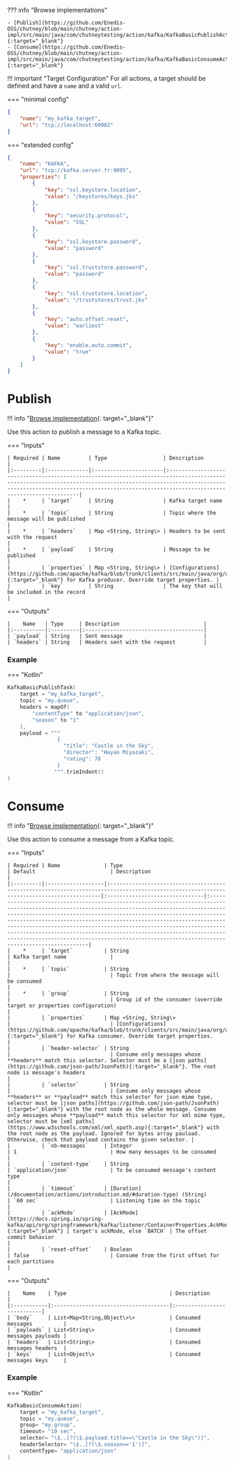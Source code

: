 <!--
  ~ SPDX-FileCopyrightText: 2017-2024 Enedis
  ~
  ~ SPDX-License-Identifier: Apache-2.0
  ~
-->

??? info "Browse implementations"

    - [Publish](https://github.com/Enedis-OSS/chutney/blob/main/chutney/action-impl/src/main/java/com/chutneytesting/action/kafka/KafkaBasicPublishAction.java){:target="_blank"}
    - [Consume](https://github.com/Enedis-OSS/chutney/blob/main/chutney/action-impl/src/main/java/com/chutneytesting/action/kafka/KafkaBasicConsumeAction.java){:target="_blank"}

!!! important "Target Configuration"
For all actions, a target should be defined and have a `name` and a valid `url`.

=== "minimal config"

```json title="Kafka target example"
{
    "name": "my_kafka_target",
    "url": "tcp://localhost:60962"
}
```

=== "extended config"

```json title="Kafka target example"
{
    "name": "KAFKA",
    "url": "tcp://kafka.server.fr:9095",
    "properties": [
        {
            "key": "ssl.keystore.location",
            "value": "/keystores/keys.jks"
        },
        {
            "key": "security.protocol",
            "value": "SSL"
        },
        {
            "key": "ssl.keystore.password",
            "value": "password"
        },
        {
            "key": "ssl.truststore.password",
            "value": "password"
        },
        {
            "key": "ssl.truststore.location",
            "value": "/truststores/trust.jks"
        },
        {
            "key": "auto.offset.reset",
            "value": "earliest"
        },
        {
            "key": "enable.auto.commit",
            "value": "true"
        }
    ]
}
```

# Publish

!!!
info "[Browse implementation](https://github.com/Enedis-OSS/chutney/blob/main/chutney/action-impl/src/main/java/com/chutneytesting/action/kafka/KafkaBasicPublishAction.java){:
target="_blank"}"

Use this action to publish a message to a Kafka topic.

=== "Inputs"

    | Required | Name         | Type                  | Description                                                                                                                                                                                                                                                |
    |:--------:|:-------------|:----------------------|:-----------------------------------------------------------------------------------------------------------------------------------------------------------------------------------------------------------------------------------------------------------|
    |    *     | `target`     | String                | Kafka target name                                                                                                                                                                                                                                          |
    |    *     | `topic`      | String                | Topic where the message will be published                                                                                                                                                                                                                  |
    |    *     | `headers`    | Map <String, String\> | Headers to be sent with the request                                                                                                                                                                                                                        |
    |    *     | `payload`    | String                | Message to be published                                                                                                                                                                                                                                    |
    |          | `properties` | Map <String, String\> | [Configurations](https://github.com/apache/kafka/blob/trunk/clients/src/main/java/org/apache/kafka/clients/producer/ProducerConfig.java){:target="_blank"} for Kafka producer. Override target properties. |
    |          | `key`        | String                | The key that will be included in the record                                                                                                                                                                                                                |

=== "Outputs"

    |    Name   | Type     | Description                           |
    |:----------|:---------|:--------------------------------------|
    | `payload` | String   | Sent message                          |
    | `headers` | String   | Headers sent with the request         |

### Example

=== "Kotlin"

``` kotlin
KafkaBasicPublishTask(
    target = "my_kafka_target",
    topic = "my.queue",
    headers = mapOf(
        "contentType" to "application/json",
        "season" to "1"
    ),
    payload = """
                {
                  "title": "Castle in the Sky",
                  "director": "Hayao Miyazaki",
                  "rating": 78
                }
               """.trimIndent()
)
```

# Consume

!!!
info "[Browse implementation](https://github.com/Enedis-OSS/chutney/blob/main/chutney/action-impl/src/main/java/com/chutneytesting/action/kafka/KafkaBasicConsumeAction.java){:
target="_blank"}"

Use this action to consume a message from a Kafka topic.

=== "Inputs"

    | Required | Name              | Type                                                                                                                                     | Default                        | Description                                                                                                                                                                                                                                                                                                                                                                                                                                                                                                                              |
    |:--------:|:------------------|:-----------------------------------------------------------------------------------------------------------------------------------------|:-------------------------------|:-----------------------------------------------------------------------------------------------------------------------------------------------------------------------------------------------------------------------------------------------------------------------------------------------------------------------------------------------------------------------------------------------------------------------------------------------------------------------------------------------------------------------------------------|
    |    *     | `target`          | String                                                                                                                                   | Kafka target name              |                                                                                                                                                                                                                                                                                                                                                                                                                                                                                                                                          |
    |    *     | `topic`           | String                                                                                                                                   |                                | Topic from where the message will be consumed                                                                                                                                                                                                                                                                                                                                                                                                                                                                                            |
    |    *     | `group`           | String                                                                                                                                   |                                | Group id of the consumer (override target or properties configuration)                                                                                                                                                                                                                                                                                                                                                                                                                                                                                                                 |
    |          | `properties`      | Map <String, String\>                                                                                                                    |                                | [Configurations](https://github.com/apache/kafka/blob/trunk/clients/src/main/java/org/apache/kafka/clients/consumer/ConsumerConfig.java){:target="_blank"} for Kafka consumer. Override target properties.                                                                                                                                                                                                                                                                                                        |
    |          | `header-selector` | String                                                                                                                                   |                                | Consume only messages whose **headers** match this selector. Selector must be a [json paths](https://github.com/json-path/JsonPath){:target="_blank"}. The root node is message's headers                                                                                                                                                                                                                                                                                                                                                |
    |          | `selector`        | String                                                                                                                                   |                                | Consume only messages whose **headers** or **payload** match this selector for json mime type, selector must be [json paths](https://github.com/json-path/JsonPath){:target="_blank"} with the root node as the whole message. Consume only messages whose **payload** match this selector for xml mime type, selector must be [xml paths](https://www.w3schools.com/xml/xml_xpath.asp){:target="_blank"} with the root node as the payload. Ignored for bytes array pauload. Otherwise, check that payload contains the given selector. |
    |          | `nb-messages`     | Integer                                                                                                                                  | 1                              | How many messages to be consumed                                                                                                                                                                                                                                                                                                                                                                                                                                                                                                         |
    |          | `content-type`    | String                                                                                                                                   | `application/json`             | To be consumed message's content type                                                                                                                                                                                                                                                                                                                                                                                                                                                                                                    |
    |          | `timeout`         | [Duration](/documentation/actions/introduction.md/#duration-type) (String)                                                               | `60 sec`                       | Listening time on the topic                                                                                                                                                                                                                                                                                                                                                                                                                                                                                                              |
    |          | `ackMode`         | [AckMode](https://docs.spring.io/spring-kafka/api/org/springframework/kafka/listener/ContainerProperties.AckMode.html){:target="_blank"} | target's ackMode, else `BATCH` | The offset commit behavior                                                                                                                                                                                                                                                                                                                                                                                                                                                                                                               |
    |          | `reset-offset`    | Boolean                                                                                                                                  | false                          | Consume from the first offset for each partitions                                                                                                                                                                                                                                                                                                                                                                                                                                                                                        |

=== "Outputs"

    |    Name    | Type                                 | Description                |
    |:-----------|:-------------------------------------|:---------------------------|
    | `body`     | List<Map<String,Object\>\>           | Consumed messages          |
    | `payloads` | List<String\>                        | Consumed messages payloads |
    | `headers`  | List<String\>                        | Consumed messages headers  |
    | `keys`     | List<Object\>                        | Consumed messages keys     |

### Example

=== "Kotlin"

``` kotlin
KafkaBasicConsumeAction(
    target = "my_kafka_target",
    topic = "my.queue",
    group= "my.group",
    timeout= "10 sec",
    selector= "\$..[?(\$.payload.title==\"Castle in the Sky\")]",
    headerSelector= "\$..[?(\$.season=='1')]",
    contentType= "application/json"
)
```
